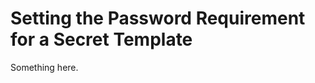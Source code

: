 [title]: # (Setting the Password Requirement for a Secret Template)
[tags]: # (XXX)
[priority]: # (5284)
# Setting the Password Requirement for a Secret Template
Something here.
